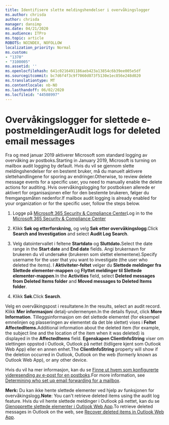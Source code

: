 ```yaml
---
title: Identifisere slette meldingshendelser i overvåkingslogger
ms.author: chrisda
author: chrisda
manager: dansimp
ms.date: 04/21/2020
ms.audience: ITPro
ms.topic: article
ROBOTS: NOINDEX, NOFOLLOW
localization_priority: Normal
ms.custom:
- "1370"
- "3100005"
ms.assetid: ''
ms.openlocfilehash: 641c0216491186aeb423a13854c6b39ee005e5df
ms.sourcegitcommit: bc7d6f4f3c9f7060d073f5130e1ec856e248d020
ms.translationtype: MT
ms.contentlocale: nb-NO
ms.lasthandoff: 06/02/2020
ms.locfileid: "44508997"
---
```

# <a name="audit-logs-for-deleted-email-messages"></a><span data-ttu-id="55123-102">Overvåkingslogger for slettede e-postmeldinger</span><span class="sxs-lookup"><span data-stu-id="55123-102">Audit logs for deleted email messages</span></span>

<span data-ttu-id="55123-103">Fra og med januar 2019 aktiverer Microsoft som standard logging av overvåking av postboks.</span><span class="sxs-lookup"><span data-stu-id="55123-103">Starting in January 2019, Microsoft is turning on mailbox audit logging by default.</span></span> <span data-ttu-id="55123-104">Hvis du vil se gjennom slette meldingshendelser for en bestemt bruker, må du manuelt aktivere slettehandlingene for sporing av endringer.</span><span class="sxs-lookup"><span data-stu-id="55123-104">Otherwise, to review delete message events for a specific user, you need to manually enable the delete actions for auditing.</span></span> <span data-ttu-id="55123-105">Hvis overvåkingslogging for postboksen allerede er aktivert for organisasjonen eller for den bestemte brukeren, følger du fremgangsmåten nedenfor.</span><span class="sxs-lookup"><span data-stu-id="55123-105">If mailbox audit logging is already enabled for your organization or for the specific user, follow the steps below.</span></span>

1. <span data-ttu-id="55123-106">Logge på [Microsoft 365 Security & Compliance Center](https://protection.office.com/)</span><span class="sxs-lookup"><span data-stu-id="55123-106">Log in to the [Microsoft 365 Security & Compliance Center](https://protection.office.com/)</span></span>

2. <span data-ttu-id="55123-107">Klikk **Søk og etterforskning,** og velg **Søk etter overvåkingslogg**.</span><span class="sxs-lookup"><span data-stu-id="55123-107">Click **Search and Investigation** and select **Audit Log Search**.</span></span>

3. <span data-ttu-id="55123-108">Velg datointervallet i feltene **Startdato** og **Sluttdato.**</span><span class="sxs-lookup"><span data-stu-id="55123-108">Select the date range in the **Start date** and **End date** fields.</span></span> <span data-ttu-id="55123-109">Angi brukernavn for brukeren du vil undersøke (brukeren som slettet elementene).</span><span class="sxs-lookup"><span data-stu-id="55123-109">Specify username for the user that you want to investigate (the user who deleted the items).</span></span> <span data-ttu-id="55123-110">I **Aktiviteter-feltet** velger du **Slettede meldinger fra Slettede elementer-mappen** og **Flyttet meldinger til Slettede elementer-mappen**.</span><span class="sxs-lookup"><span data-stu-id="55123-110">In the **Activities** field, select **Deleted messages from Deleted Items folder** and **Moved messages to Deleted Items folder**.</span></span>

4. <span data-ttu-id="55123-111">Klikk **Søk**.</span><span class="sxs-lookup"><span data-stu-id="55123-111">Click **Search**.</span></span>

<span data-ttu-id="55123-112">Velg en overvåkingspost i resultatene.</span><span class="sxs-lookup"><span data-stu-id="55123-112">In the results, select an audit record.</span></span> <span data-ttu-id="55123-113">Klikk **Mer informasjon**i detalj-undermenyen.</span><span class="sxs-lookup"><span data-stu-id="55123-113">In the details flyout, click **More Information**.</span></span> <span data-ttu-id="55123-114">Tilleggsinformasjon om det slettede elementet (for eksempel emnelinjen og plasseringen av elementet da det ble slettet) vises i **Feltet AffectedItems.**</span><span class="sxs-lookup"><span data-stu-id="55123-114">Additional information about the deleted item (for example, the subject line and the location of the item when it was deleted) is displayed in the **AffectedItems** field.</span></span> <span data-ttu-id="55123-115">**Egenskapen ClientInfoString** viser om slettingen oppstod i Outlook, Outlook på nettet (tidligere kjent som Outlook Web App) eller en annen enhet.</span><span class="sxs-lookup"><span data-stu-id="55123-115">The **ClientInfoString** property will show if the deletion occurred in Outlook, Outlook on the web (formerly known as Outlook Web App), or any other device.</span></span>

<span data-ttu-id="55123-116">Hvis du vil ha mer informasjon, kan du se [Finne ut hvem som konfigurerte videresending av e-post for en postboks](https://docs.microsoft.com/microsoft-365/compliance/auditing-troubleshooting-scenarios#determine-if-a-user-deleted-email-items).</span><span class="sxs-lookup"><span data-stu-id="55123-116">For more information, see [Determining who set up email forwarding for a mailbox](https://docs.microsoft.com/microsoft-365/compliance/auditing-troubleshooting-scenarios#determine-if-a-user-deleted-email-items).</span></span>

<span data-ttu-id="55123-117">**Merk:** Du kan ikke hente slettede elementer ved hjelp av funksjonen for overvåkingslogg.</span><span class="sxs-lookup"><span data-stu-id="55123-117">**Note**: You can't retrieve deleted items using the audit log feature.</span></span> <span data-ttu-id="55123-118">Hvis du vil hente slettede meldinger i Outlook på nettet, kan du se [Gjenopprette slettede elementer i Outlook Web App](https://support.office.com/article/C3D8FC15-EEEF-4F1C-81DF-E27964B7EDD4).</span><span class="sxs-lookup"><span data-stu-id="55123-118">To retrieve deleted messages in Outlook on the web, see [Recover deleted items in Outlook Web App](https://support.office.com/article/C3D8FC15-EEEF-4F1C-81DF-E27964B7EDD4).</span></span>
